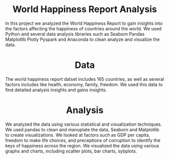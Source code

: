 <h1 align="center" id="title">World Happiness Report Analysis</h1>
<p id="description"> In this project we analyzed the World Happiness Report to gain insights into the factors affecting the happiness of countries around the world. We used Python and several data analysis libraries such as Seaborn Pandas Matplotlib Plotly Pyspark and Anaconda to clean analyze and visualize the data.</p>
<h1 align="center" id="title">Data</h1>
<p id="description" >The world happiness report datset includes 165 countries, as well as several factors includes like health, economy, family, freedom. We used this data to find detailed analysis insights and gains insights.</p>
<h1 align="center" id="title"> Analysis</h1>
<p id="description">We analyzed the data using various statistical and visualization techniques. We used pandas to clean and manuplate the data, Seaborn and Matplotlib to create visualizations.
We looked at factors such as GDP per capita, freedom to make life choices, and preceptions of corruption to identify the keys of happiness across the region. We visualized the data using various graphs and charts, including scatter plots, bar charts, sybplots.</p>
